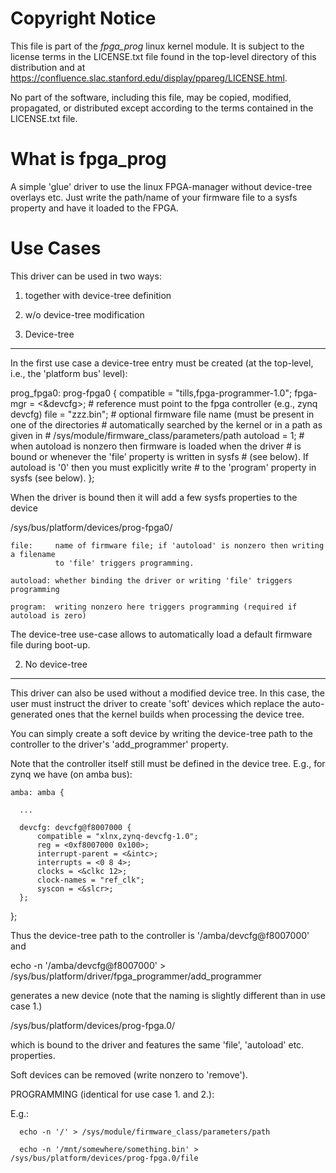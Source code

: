  Copyright Notice
 ================
 This file is part of the *fpga_prog* linux kernel module.
 It is subject to the license terms in the LICENSE.txt
 file found in the top-level directory of this distribution and at
 https://confluence.slac.stanford.edu/display/ppareg/LICENSE.html.

 No part of the software, including this file, may be copied, modified,
 propagated, or distributed except according to the terms contained in
 the LICENSE.txt file.

 What is fpga_prog
 =================

 A simple 'glue' driver to use the linux FPGA-manager without device-tree
 overlays etc. Just write the path/name of your firmware file to a sysfs
 property and have it loaded to the FPGA.

 Use Cases
 =========

 This driver can be used in two ways:

   1. together with device-tree definition
   2. w/o device-tree modification

 1. Device-tree
 --------------

 In the first use case a device-tree entry must be created (at the top-level, i.e.,
 the 'platform bus' level):

  prog_fpga0: prog-fpga0 {
      compatible = "tills,fpga-programmer-1.0";
      fpga-mgr   = <&devcfg>;     # reference must point to the fpga controller (e.g., zynq devcfg)
      file       = "zzz.bin";     # optional firmware file name (must be present in one of the directories
                                  # automatically searched by the kernel or in a path as given in
                                  # /sys/module/firmware_class/parameters/path
      autoload   = 1;             # when autoload is nonzero then firmware is loaded when the driver
                                  # is bound or whenever the 'file' property is written in sysfs
                                  # (see below). If autoload is '0' then you must explicitly write
                                  # to the 'program' property in sysfs (see below).
  };


 When the driver is bound then it will add a few sysfs properties to the device

   /sys/bus/platform/devices/prog-fpga0/

    file:     name of firmware file; if 'autoload' is nonzero then writing a filename
              to 'file' triggers programming.

    autoload: whether binding the driver or writing 'file' triggers programming

    program:  writing nonzero here triggers programming (required if autoload is zero)

 The device-tree use-case allows to automatically load a default firmware file during
 boot-up.

 2. No device-tree
 -----------------

 This driver can also be used without a modified device tree. In this case, the user must
 instruct the driver to create 'soft' devices which replace the auto-generated ones that
 the kernel builds when processing the device tree.

 You can simply create a soft device by writing the device-tree path to the controller
 to the driver's 'add_programmer' property.
 
 Note that the controller itself still must be defined in the device tree. E.g., for
 zynq we have (on amba bus):

    amba: amba {
 
      ...

      devcfg: devcfg@f8007000 {
          compatible = "xlnx,zynq-devcfg-1.0";
          reg = <0xf8007000 0x100>;
          interrupt-parent = <&intc>;
          interrupts = <0 8 4>;
          clocks = <&clkc 12>;
          clock-names = "ref_clk";
          syscon = <&slcr>;
      };
   };
  
 Thus the device-tree path to the controller is '/amba/devcfg@f8007000' and

   echo -n '/amba/devcfg@f8007000' > /sys/bus/platform/driver/fpga_programmer/add_programmer

 generates a new device (note that the naming is slightly different than in use case 1.)

   /sys/bus/platform/devices/prog-fpga.0/

 which is bound to the driver and features the same 'file', 'autoload' etc. properties.

 Soft devices can be removed (write nonzero to 'remove').

 PROGRAMMING (identical for use case 1. and 2.):

  E.g.:

      echo -n '/' > /sys/module/firmware_class/parameters/path

      echo -n '/mnt/somewhere/something.bin' > /sys/bus/platform/devices/prog-fpga.0/file
